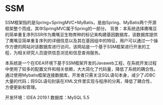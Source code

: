 # SSM
SSM框架指的是Spring+SpringMVC+MyBatis，是由Spring、MyBatis两个开源框架整个而成，其中SpringMVC属于Spring的一部分。
背景：本系统选择鹰嘴豆的简单重复序列SSR作为鹰嘴豆生物育种的标记来构建基因数据库，该数据库提供了鹰嘴豆简单重复序列的详细信息以及其在基因组中的特征，用户可以通过一个操作方便的网站对该数据库进行访问，该网站是一个基于SSM框架进行开发的工程，为相关研究人员提供信息浏览和信息查询服务。

本系统是一个在IDEA环境下基于SSM框架开发的Javaweb工程，在系统开发过程中使用了较多的配置文件和相关依赖，大大简化了代码量，降低了系统的耦合性。通过使用Mybatis框架连接数据库，开发者只需关注SQL语句本身，减少了JDBC大量的代码；将SQL语句封装在XML文件里实现与程序的分离，降低了耦合性，方便更新和管理。

开发环境：IDEA 2019.1
数据库：MySQL 5.5

